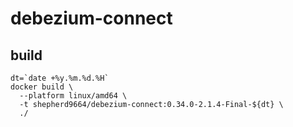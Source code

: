 # debezium-connect

## build

```shell
dt=`date +%y.%m.%d.%H`
docker build \
  --platform linux/amd64 \
  -t shepherd9664/debezium-connect:0.34.0-2.1.4-Final-${dt} \
  ./
```
